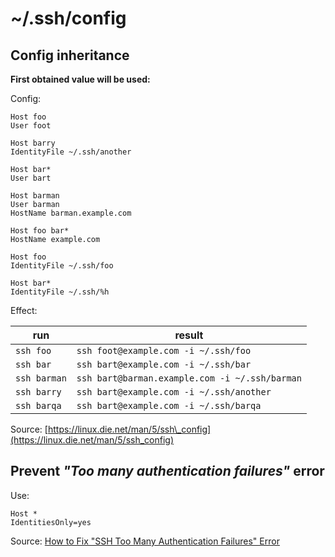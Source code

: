 # ~/.ssh/config

## Config inheritance

**First obtained value will be used:**

Config:

```
Host foo
User foot

Host barry
IdentityFile ~/.ssh/another

Host bar*
User bart

Host barman
User barman
HostName barman.example.com

Host foo bar*
HostName example.com

Host foo
IdentityFile ~/.ssh/foo

Host bar*
IdentityFile ~/.ssh/%h
```

Effect:


| run       | result                                            |
|-----------|---------------------------------------------------|
| `ssh foo` | `ssh foot@example.com -i ~/.ssh/foo`              |
| `ssh bar` | `ssh bart@example.com -i ~/.ssh/bar`              |
| `ssh barman` | `ssh bart@barman.example.com -i ~/.ssh/barman` |
| `ssh barry` | `ssh bart@example.com -i ~/.ssh/another`        |
| `ssh barqa` | `ssh bart@example.com -i ~/.ssh/barqa`          |

Source: [https://linux.die.net/man/5/ssh\_config](https://linux.die.net/man/5/ssh_config)

## Prevent **_"Too many authentication failures"_** error

Use:

```
Host *
IdentitiesOnly=yes
```

Source: [How to Fix "SSH Too Many Authentication Failures" Error](https://www.tecmint.com/fix-ssh-too-many-authentication-failures-error/)

